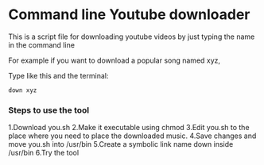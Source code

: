 # Command line Youtube downloader
This is a script file for downloading youtube videos by just typing the name in the command line

For example if you want to download a popular song named xyz,

Type like this and the terminal:
```
down xyz
```


### Steps to use the tool
1.Download you.sh
2.Make it executable using chmod 
3.Edit you.sh to the place where you need to place the downloaded music.
4.Save changes and move you.sh into /usr/bin
5.Create a symbolic link name down inside /usr/bin
6.Try the tool





